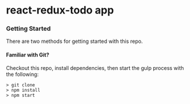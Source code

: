 # react-redux-todo app

### Getting Started

There are two methods for getting started with this repo.

#### Familiar with Git?
Checkout this repo, install dependencies, then start the gulp process with the following:

```
> git clone
> npm install
> npm start
```

